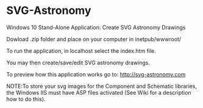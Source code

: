 # SVG-Astronomy
Windows 10 Stand-Alone Application: Create SVG Astronomy Drawings

Dowload .zip folder and place on your computer in inetpub/wwwroot/

To run the application, in localhost select the index.htm file.

You may then create/save/edit SVG astronomy drawings.

To preview how this application works go to: http://svg-astronomy.com

NOTE:To store your svg images for the Component and Schematic libraries, the Windows IIS must have ASP files activated (See Wiki for a description how to do this).

